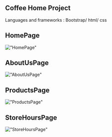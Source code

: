 
## Coffee Home Project

Languages and frameworks : Bootstrap/ html/ css 



## HomePage

!["HomePage"](https://github.com/ZakiyaA/coffee-store-design/blob/master/img/homePage.png?raw=true)

## AboutUsPage

!["AboutUsPage"](https://github.com/ZakiyaA/coffee-store-design/blob/master/img/aboutUsPage.png?raw=true)

## ProductsPage

!["ProductsPage"](https://github.com/ZakiyaA/coffee-store-design/blob/master/img/productsPage.png?raw=true)

## StoreHoursPage

!["StoreHoursPage"](https://github.com/ZakiyaA/coffee-store-design/blob/master/img/storePage.png?raw=true)
